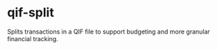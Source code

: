 # qif-split
Splits transactions in a QIF file to support budgeting and more granular financial tracking.
